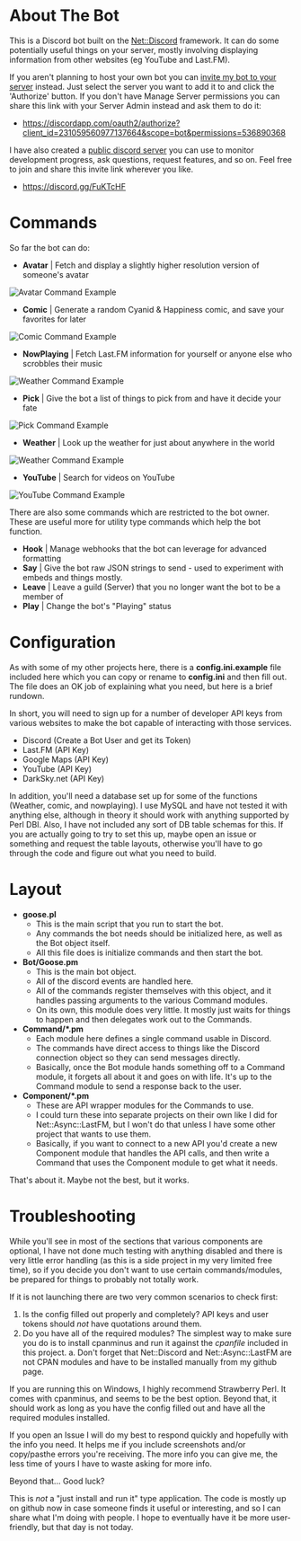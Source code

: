 # About The Bot

This is a Discord bot built on the [Net::Discord](https://github.com/vsTerminus/Net-Discord) framework. It can do some potentially useful things on your server, mostly involving displaying information from other websites (eg YouTube and Last.FM).

If you aren't planning to host your own bot you can [invite my bot to your server](https://discordapp.com/oauth2/authorize?client_id=231059560977137664&scope=bot&permissions=536890368) instead. Just select the server you want to add it to and click the 'Authorize' button. If you don't have Manage Server permissions you can share this link with your Server Admin instead and ask them to do it: 

- https://discordapp.com/oauth2/authorize?client_id=231059560977137664&scope=bot&permissions=536890368

I have also created a [public discord server](https://discord.gg/FuKTcHF) you can use to monitor development progress, ask questions, request features, and so on. Feel free to join and share this invite link wherever you like.

- https://discord.gg/FuKTcHF

# Commands

So far the bot can do:

- **Avatar** | Fetch and display a slightly higher resolution version of someone's avatar

![Avatar Command Example](https://i.imgur.com/GCvgK0s.png)

- **Comic** | Generate a random Cyanid & Happiness comic, and save your favorites for later

![Comic Command Example](https://i.imgur.com/ISBg66k.png)

- **NowPlaying** | Fetch Last.FM information for yourself or anyone else who scrobbles their music

![Weather Command  Example](https://i.imgur.com/cneQT46.png)

- **Pick** | Give the bot a list of things to pick from and have it decide your fate

![Pick Command Example](https://i.imgur.com/nLo89qm.png)

- **Weather** | Look up the weather for just about anywhere in the world

![Weather Command Example](https://i.imgur.com/625CU8J.png)

- **YouTube** | Search for videos on YouTube

![YouTube Command Example](https://i.imgur.com/g1Unk8Z.png)

There are also some commands which are restricted to the bot owner.
These are useful more for utility type commands which help the bot function.

- **Hook** | Manage webhooks that the bot can leverage for advanced formatting
- **Say** | Give the bot raw JSON strings to send - used to experiment with embeds and things mostly.
- **Leave** | Leave a guild (Server) that you no longer want the bot to be a member of
- **Play** | Change the bot's "Playing" status

# Configuration

As with some of my other projects here, there is a **config.ini.example** file included here which you can copy or rename to **config.ini** and then fill out. The file does an OK job of explaining what you need, but here is a brief rundown.

In short, you will need to sign up for a number of developer API keys from various websites to make the bot capable of interacting with those services.

- Discord (Create a Bot User and get its Token)
- Last.FM (API Key)
- Google Maps (API Key)
- YouTube (API Key)
- DarkSky.net (API Key)

In addition, you'll need a database set up for some of the functions (Weather, comic, and nowplaying). 
I use MySQL and have not tested it with anything else, although in theory it should work with anything supported by Perl DBI.
Also, I have not included any sort of DB table schemas for this. If you are actually going to try to set this up, maybe open an issue or something and request the table layouts, otherwise you'll have to go through the code and figure out what you need to build.

# Layout

- **goose.pl**
    - This is the main script that you run to start the bot.
    - Any commands the bot needs should be initialized here, as well as the Bot object itself.
    - All this file does is initialize commands and then start the bot.
- **Bot/Goose.pm**
    - This is the main bot object.
    - All of the discord events are handled here.
    - All of the commands register themselves with this object, and it handles passing arguments to the various Command modules.
    - On its own, this module does very little. It mostly just waits for things to happen and then delegates work out to the Commands.
- **Command/\*.pm**
    - Each module here defines a single command usable in Discord.
    - The commands have direct access to things like the Discord connection object so they can send messages directly.
    - Basically, once the Bot module hands something off to a Command module, it forgets all about it and goes on with life. It's up to the Command module to send a response back to the user.
- **Component/\*.pm**
    - These are API wrapper modules for the Commands to use.
    - I could turn these into separate projects on their own like I did for Net::Async::LastFM, but I won't do that unless I have some other project that wants to use them. 
    - Basically, if you want to connect to a new API you'd create a new Component module that handles the API calls, and then write a Command that uses the Component module to get what it needs.

That's about it. Maybe not the best, but it works.

# Troubleshooting

While you'll see in most of the sections that various components are optional, I have not done much testing with anything disabled and there is very little error handling (as this is a side project in my very limited free time), so if you decide you don't want to use certain commands/modules, be prepared for things to probably not totally work.

If it is not launching there are two very common scenarios to check first:

1. Is the config filled out properly and completely? API keys and user tokens should *not* have quotations around them.
2. Do you have all of the required modules? The simplest way to make sure you do is to install cpanminus and run it against the *cpanfile* included in this project.
    a. Don't forget that Net::Discord and Net::Async::LastFM are not CPAN modules and have to be installed manually from my github page.

If you are running this on Windows, I highly recommend Strawberry Perl. It comes with cpanminus, and seems to be the best option. Beyond that, it should work as long as you have the config filled out and have all the required modules installed.

If you open an Issue I will do my best to respond quickly and hopefully with the info you need. It helps me if you include screenshots and/or copy/pasthe errors you're receiving. The more info you can give me, the less time of yours I have to waste asking for more info.

Beyond that... Good luck?

This is *not* a "just install and run it" type application. The code is mostly up on github now in case someone finds it useful or interesting, and so I can share what I'm doing with people. I hope to eventually have it be more user-friendly, but that day is not today.
